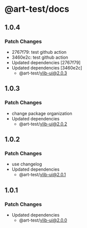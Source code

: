 # @art-test/docs

## 1.0.4

### Patch Changes

- 2767f79: test github action
- 3460e2c: test github action
- Updated dependencies [2767f79]
- Updated dependencies [3460e2c]
  - @art-test/vlib-ui@2.0.3

## 1.0.3

### Patch Changes

- change package organization
- Updated dependencies
  - @art-test/vlib-ui@2.0.2

## 1.0.2

### Patch Changes

- use changelog
- Updated dependencies
  - @art-test/vlib-ui@2.0.1

## 1.0.1

### Patch Changes

- Updated dependencies
  - @art-test/vlib-ui@2.0.0

